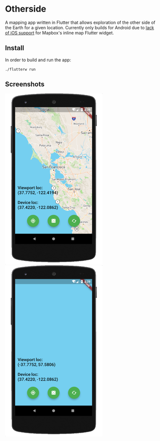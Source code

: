 # Otherside

A mapping app written in Flutter that allows exploration of the other side of the Earth for a given location. Currently only builds for Android due to [lack of iOS support](https://github.com/mapbox/flutter-mapbox-gl/issues/12) for Mapbox's inline map Flutter widget.

## Install

In order to build and run the app:
```
./flutterw run
```

## Screenshots

<img src="images/artwork/side.png" width="320"> <img src="images/artwork/otherside.png" width="320">
